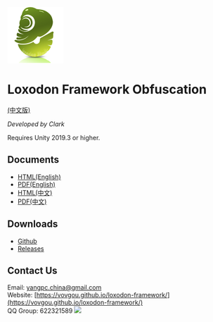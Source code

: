 ![](images/icon.png)

# Loxodon Framework Obfuscation

[(中文版)](https://github.com/vovgou/loxodon-framework/blob/master/Loxodon.Framework.Obfuscation/README.md)

*Developed by Clark*

Requires Unity 2019.3 or higher.


## Documents

- [HTML(English)](https://github.com/vovgou/loxodon-framework/blob/master/docs/LoxodonFramework_en.md)
- [PDF(English)](https://github.com/vovgou/loxodon-framework/raw/master/docs/LoxodonFramework_en.pdf)
- [HTML(中文)](https://github.com/vovgou/loxodon-framework/blob/master/docs/LoxodonFramework.md)
- [PDF(中文)](https://github.com/vovgou/loxodon-framework/raw/master/docs/LoxodonFramework.pdf)

## Downloads  
- [Github](https://github.com/vovgou/loxodon-framework-dev/tree/master/Loxodon.Framework.Obfuscation)
- [Releases](https://github.com/vovgou/loxodon-framework/releases)

## Contact Us
Email: [yangpc.china@gmail.com](mailto:yangpc.china@gmail.com)   
Website: [https://vovgou.github.io/loxodon-framework/](https://vovgou.github.io/loxodon-framework/)  
QQ Group: 622321589 [![](https://pub.idqqimg.com/wpa/images/group.png)](https:////shang.qq.com/wpa/qunwpa?idkey=71c1e43c24900ee84aeffc76fb67c0bacddc3f62a516fe80eae6b9521f872c59)
